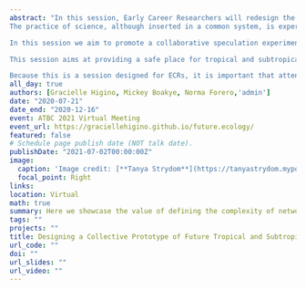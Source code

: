 ```yaml
---
abstract: "In this session, Early Career Researchers will redesign the tropical and subtropical science of the future through collective speculative thinking.
The practice of science, although inserted in a common system, is experienced in very different ways by scientists depending on their social, economical and political contexts - among a myriad of other factors. Being a scientist from a tropical or subtropical country is a unique experience, with its own challenges and opportunities, but it is often normalised that a successful scientific career can not be pursued in our home countries. As a hyper-diverse region, it is important to acknowledge the equally diverse stories behind each scientist so we can understand the history and redesign the future of an inclusive global science.

In this session we aim to promote a collaborative speculation experiment to prototype the future of the next generation of tropical scientists. Inspired by the From the Futures immersive art experiment by Columbia DSL, we will invite attendees to assess stories of Early Career Researchers (ECRs) from tropical and subtropical regions, which will be assembled through an online survey before the ATBC meeting. Attendees will work in groups to reflect on challenges and privileges mentioned in the stories, remix them (removing obstacles, adding inclusive policies, enhancing and potentialising the opportunities), and design the next chapter of tropical/subtropical science (reflecting on future challenges and opportunities, and consequences of policies applied in the present). Finally, we will collectively transform these stories about the future into guidelines, and identify what can be done from now on to rewrite the next generation’s story in our home countries.

This session aims at providing a safe place for tropical and subtropical ECRs to rewrite their own stories and openly share their hopes for their careers, and therefore attendance is restricted to this group. Secondly, we want to assess the diversity of challenges and opportunities frequently hidden in tropical science, while envisioning a strategy to diminish the challenges and potentialise the opportunities. At the end of the session we will have an outline of clear measures that can be taken to diminish any obstacles and potentialise the opportunities we might have in tropical science, which should be further used as evidence and direction to better support young researchers.

Because this is a session designed for ECRs, it is important that attendance is restricted to this group of researchers. Our definition of ""ECR"" is open, and we strongly request that attendees do not disclaim their career status during the session."
all_day: true
authors: [Gracielle Higino, Mickey Boakye, Norma Forero,'admin']
date: "2020-07-21"
date_end: "2020-12-16"
event: ATBC 2021 Virtual Meeting
event_url: https://graciellehigino.github.io/future.ecology/
featured: false
# Schedule page publish date (NOT talk date).
publishDate: "2021-07-02T00:00:00Z"
image:
  caption: 'Image credit: [**Tanya Strydom**](https://tanyastrydom.myportfolio.com)'
  focal_point: Right
links:
location: Virtual
math: true
summary: Here we showcase the value of defining the complexity of networks using a physical approach, namely rank deficiency and SVD Entropy. This reveals some interesting results and challenges how we view the complexity of networks.
tags: ""
projects: ""
title: Designing a Collective Prototype of Future Tropical and Subtropical Science
url_code: ""
doi: ""
url_slides: ""
url_video: ""
---
```


